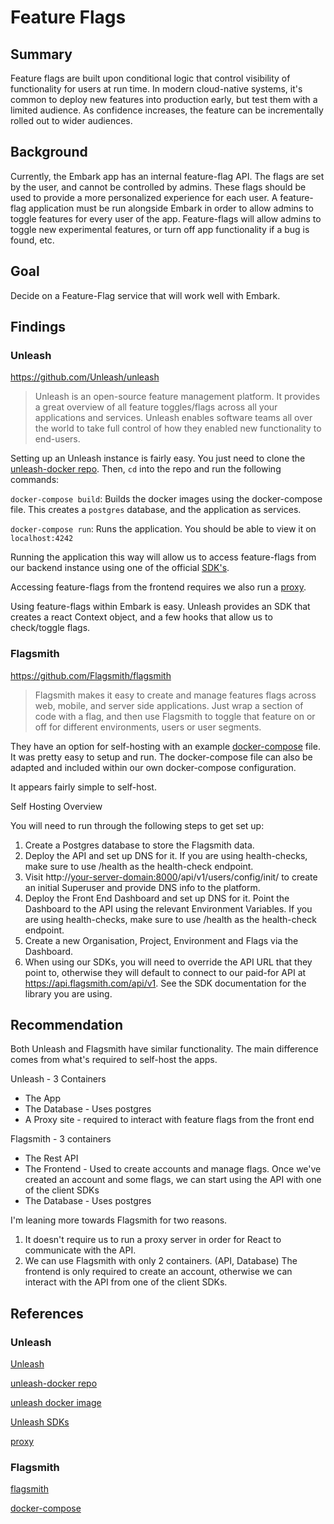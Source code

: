 # Feature Flags

## Summary

Feature flags are built upon conditional logic that control visibility of functionality for users at run time. In modern cloud-native systems, it's common to deploy new features into production early, but test them with a limited audience. As confidence increases, the feature can be incrementally rolled out to wider audiences.

## Background

Currently, the Embark app has an internal feature-flag API. The flags are set by the user, and cannot be controlled by admins. These flags should be used to provide a more personalized experience for each user. A feature-flag application must be run alongside Embark in order to allow admins to toggle features for every user of the app. Feature-flags will allow admins to toggle new experimental features, or turn off app functionality if a bug is found, etc.

## Goal

Decide on a Feature-Flag service that will work well with Embark.

## Findings

### Unleash

https://github.com/Unleash/unleash

> Unleash is an open-source feature management platform. It provides a great overview of all feature toggles/flags across all your applications and services. Unleash enables software teams all over the world to take full control of how they enabled new functionality to end-users.

Setting up an Unleash instance is fairly easy. You just need to clone the [unleash-docker repo](https://github.com/Unleash/unleash-docker). Then, `cd` into the repo and run the following commands:

`docker-compose build`: Builds the docker images using the docker-compose file. This creates a `postgres` database, and the application as services.

`docker-compose run`: Runs the application. You should be able to view it on `localhost:4242`

Running the application this way will allow us to access feature-flags from our backend instance using one of the official [SDK's](https://docs.getunleash.io/sdks).

Accessing feature-flags from the frontend requires we also run a [proxy](https://docs.getunleash.io/sdks/unleash-proxy).

Using feature-flags within Embark is easy. Unleash provides an SDK that creates a react Context object, and a few hooks that allow us to check/toggle flags.

### Flagsmith

https://github.com/Flagsmith/flagsmith

> Flagsmith makes it easy to create and manage features flags across web, mobile, and server side applications. Just wrap a section of code with a flag, and then use Flagsmith to toggle that feature on or off for different environments, users or user segments.

They have an option for self-hosting with an example [docker-compose](https://github.com/Flagsmith/self-hosted/blob/master/docker-compose.yml) file. It was pretty easy to setup and run. The docker-compose file can also be adapted and included within our own docker-compose configuration.

It appears fairly simple to self-host.

Self Hosting Overview​

You will need to run through the following steps to get set up:

1. Create a Postgres database to store the Flagsmith data.
2. Deploy the API and set up DNS for it. If you are using health-checks, make sure to use /health as the health-check endpoint.
3. Visit http://<your-server-domain:8000>/api/v1/users/config/init/ to create an initial Superuser and provide DNS info to the platform.
4. Deploy the Front End Dashboard and set up DNS for it. Point the Dashboard to the API using the relevant Environment Variables. If you are using health-checks, make sure to use /health as the health-check endpoint.
5. Create a new Organisation, Project, Environment and Flags via the Dashboard.
6. When using our SDKs, you will need to override the API URL that they point to, otherwise they will default to connect to our paid-for API at https://api.flagsmith.com/api/v1. See the SDK documentation for the library you are using.

## Recommendation

Both Unleash and Flagsmith have similar functionality. The main difference comes from what's required to self-host the apps.

Unleash - 3 Containers

- The App
- The Database - Uses postgres
- A Proxy site - required to interact with feature flags from the front end

Flagsmith - 3 containers

- The Rest API
- The Frontend - Used to create accounts and manage flags. Once we've created an account and some flags, we can start using the API with one of the client SDKs
- The Database - Uses postgres

I'm leaning more towards Flagsmith for two reasons.

1. It doesn't require us to run a proxy server in order for React to communicate with the API.
2. We can use Flagsmith with only 2 containers. (API, Database) The frontend is only required to create an account, otherwise we can interact with the API from one of the client SDKs.

## References

### Unleash

[Unleash](https://github.com/Unleash/unleash)

[unleash-docker repo](https://github.com/Unleash/unleash-docker)

[unleash docker image](https://hub.docker.com/r/unleashorg/unleash-server/)

[Unleash SDKs](https://docs.getunleash.io/sdks)

[proxy](https://docs.getunleash.io/sdks/unleash-proxy)

### Flagsmith

[flagsmith](https://github.com/Flagsmith/flagsmith)

[docker-compose](https://github.com/Flagsmith/self-hosted/blob/master/docker-compose.yml)
